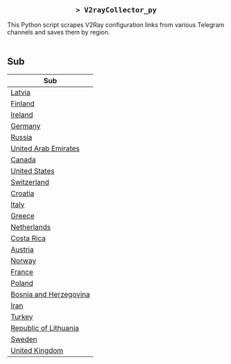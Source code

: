 <h3 align="center">
    <samp>&gt; V2rayCollector_py</samp>
</h3>

This Python script scrapes V2Ray configuration links from various Telegram channels and saves them by region.
<br>
<br>
## Sub
| Sub |
|-----|
| [Latvia](https://raw.githubusercontent.com/freetomaid/Vxray-country/main/sub/Latvia/config.txt) |
| [Finland](https://raw.githubusercontent.com/freetomaid/Vxray-country/main/sub/Finland/config.txt) |
| [Ireland](https://raw.githubusercontent.com/freetomaid/Vxray-country/main/sub/Ireland/config.txt) |
| [Germany](https://raw.githubusercontent.com/freetomaid/Vxray-country/main/sub/Germany/config.txt) |
| [Russia](https://raw.githubusercontent.com/freetomaid/Vxray-country/main/sub/Russia/config.txt) |
| [United Arab Emirates](https://raw.githubusercontent.com/freetomaid/Vxray-country/main/sub/United%20Arab%20Emirates/config.txt) |
| [Canada](https://raw.githubusercontent.com/freetomaid/Vxray-country/main/sub/Canada/config.txt) |
| [United States](https://raw.githubusercontent.com/freetomaid/Vxray-country/main/sub/United%20States/config.txt) |
| [Switzerland](https://raw.githubusercontent.com/freetomaid/Vxray-country/main/sub/Switzerland/config.txt) |
| [Croatia](https://raw.githubusercontent.com/freetomaid/Vxray-country/main/sub/Croatia/config.txt) |
| [Italy](https://raw.githubusercontent.com/freetomaid/Vxray-country/main/sub/Italy/config.txt) |
| [Greece](https://raw.githubusercontent.com/freetomaid/Vxray-country/main/sub/Greece/config.txt) |
| [Netherlands](https://raw.githubusercontent.com/freetomaid/Vxray-country/main/sub/Netherlands/config.txt) |
| [Costa Rica](https://raw.githubusercontent.com/freetomaid/Vxray-country/main/sub/Costa%20Rica/config.txt) |
| [Austria](https://raw.githubusercontent.com/freetomaid/Vxray-country/main/sub/Austria/config.txt) |
| [Norway](https://raw.githubusercontent.com/freetomaid/Vxray-country/main/sub/Norway/config.txt) |
| [France](https://raw.githubusercontent.com/freetomaid/Vxray-country/main/sub/France/config.txt) |
| [Poland](https://raw.githubusercontent.com/freetomaid/Vxray-country/main/sub/Poland/config.txt) |
| [Bosnia and Herzegovina](https://raw.githubusercontent.com/freetomaid/Vxray-country/main/sub/Bosnia%20and%20Herzegovina/config.txt) |
| [Iran](https://raw.githubusercontent.com/freetomaid/Vxray-country/main/sub/Iran/config.txt) |
| [Turkey](https://raw.githubusercontent.com/freetomaid/Vxray-country/main/sub/Turkey/config.txt) |
| [Republic of Lithuania](https://raw.githubusercontent.com/freetomaid/Vxray-country/main/sub/Republic%20of%20Lithuania/config.txt) |
| [Sweden](https://raw.githubusercontent.com/freetomaid/Vxray-country/main/sub/Sweden/config.txt) |
| [United Kingdom](https://raw.githubusercontent.com/freetomaid/Vxray-country/main/sub/United%20Kingdom/config.txt) |



















































































































































































































































































































































































































































































































































































































































































































































































































































































































































































































































































































































































































































































































































































































































































































































































































































































































































































































































































































































































































































































































































































































































































































































































































































































































































































































































































































































































































































































































































































































































































































































































































































































































































































































































































